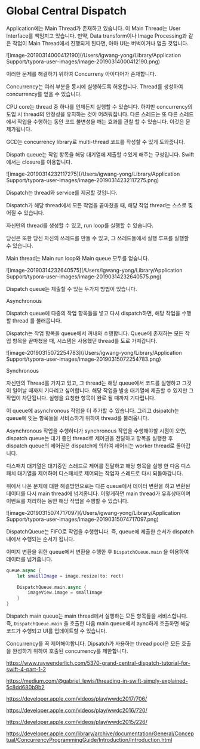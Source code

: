 # Global Central Dispatch

Application에는 Main Thread가 존재하고 있습니다. 이 Main Thread는 User Interface를 책임지고 있습니다. 만약, Data transform이나 Image Processing과 같은 작업이 Main Thread에서 진행되게 된다면, 아마 UI는 버벅이거나 멈출 것입니다.

![image-20190314000412190](/Users/igwang-yong/Library/Application Support/typora-user-images/image-20190314000412190.png)

이러한 문제를 해결하기 위하여 Concurreny 아이디어가 존재합니다.

Concurrency는 여러 부분을 동시에 실행하도록 허용합니다. Thread를 생성하여 concurrency를 얻을 수 있습니다.

CPU core는 thread 중 하나를 언제든지 실행할 수 있습니다. 하지만 concurrency의 도입 시 thread의 안정성을 유지하는 것이 어려워집니다. 다른 스레드는 또 다른 스레드에서 작업을 수행하는 동안 코드 불변성을 깨는 효과를 관찰 할 수 있습니다. 이것은 문제가됩니다.

GCD는 concurrency library로 multi-thread 코드를 작성할 수 있게 도와줍니다.

Dispath queue는 작업 항목을 해당 대기열에 제출할 수있게 해주는 구성입니다. Swift 에서는 closure를 이용합니다.

![image-20190314232117275](/Users/igwang-yong/Library/Application Support/typora-user-images/image-20190314232117275.png)

Dispatch는 thread와 service를 제공할 것입니다. 

Dispatch가 해당 thread에서 모든 작업을 끝마쳤을 때, 해당 작업 thread는 스스로 찢어질 수 있습니다. 

자신만의 thread를 생성할 수 있고, run loop를 실행할 수 있습니다.

당신은 또한 당신 자신의 쓰레드를 만들 수 있고, 그 쓰레드들에서 실행 루프를 실행할 수 있습니다.

Main thread는 Main run loop와 Main queue 모두를 얻습니다.

![image-20190314232640575](/Users/igwang-yong/Library/Application Support/typora-user-images/image-20190314232640575.png)

Dispatch queue는 제출할 수 있는 두가지 방법이 있습니다. 

Asynchronous

Dispatch queue에 다중의 작업 항목들을 넣고 다시 dispatch하면, 해당 작업을 수행할 thread 를 불러옵니다.

Dispatch는 작업 항목을 queue에서 꺼내와 수행합니다. Queue에 존재하는 모든 작업 항목을 끝마쳤을 때, 시스템은 사용했던 thread를 도로 가져갑니다.

![image-20190315072254783](/Users/igwang-yong/Library/Application Support/typora-user-images/image-20190315072254783.png)

Synchronous

자신만의 Thread를 가지고 있고, 그 thread는 해당 queue에서 코드를 실행하고 그것이 일어날 때까지 기다리고 싶어합니다. 해당 작업을 발송 대기열에 제출할 수 있지만 그 작업이 차단됩니다. 실행을 요청한 항목이 완료 될 때까지 기다립니다.

이 queue에 asynchronous 작업을 더 추가할 수 있습니다. 그리고 dsipatch는 queue에 잇는 항목들을 서비스하기 위하여 thread를 불러옵니다.

Asynchronous 작업을 수행하다가 synchronous 작업을 수행해야할 시점이 오면, dispatch queue는 대기 중인 thread로 제어권을 전달하고 항목을 실행한 후 dispatch queue의 제어권은 dispatch에 의하여 제어되는 worker thread로 돌아갑니다.

디스패치 대기열은 대기중인 스레드로 제어를 전달하고 해당 항목을 실행 한 다음 디스패치 대기열을 제어하여 디스패치로 제어되는 작업자 스레드로 다시 되돌아갑니다.



위에서 나온 문제에 대한 해결방안으로는 다른 queue에서 데이터 변환을 하고 변환된 데이터를 다시 main thread에 넘겨줍니다. 이렇게하면 main thread가 유휴상태이며 이벤트를 처리하는 동안 해당 작업을 수행할 수 있습니다.

![image-20190315074717097](/Users/igwang-yong/Library/Application Support/typora-user-images/image-20190315074717097.png)

DispatchQueue는 FIFO로 작업을 수행합니다. 즉, queue에 제출한 순서가 dispatch 내에서 수행되는 순서가 됩니다.

이미지 변환을 위한 queue에서 변환을 수행한 후 `DispatchQueue.main` 을 이용하여 데이터를 넘겨줍니다.

```swift
queue.async {
    let smaillImage = image.resize(to: rect)
    
    DispatchQueue.main.async {
        imageView.image = smallImage
    }
}
```

Dispatch main queue는 main thread에서 실행하는 모든 항목들을 서비스합니다. 즉, `DispatchQueue.main` 을 호출한 다음 main queue에서 aync하게 호출하면 해당 코드가 수행되고 UI를 업데이트할 수 있습니다.

Concurrency를 꼭 제어해야합니다. Dipsatch가 사용하는 thread pool은 모든 호출을 완성하기 위하여 호출된 concurrency를 제한합니다.

https://www.raywenderlich.com/5370-grand-central-dispatch-tutorial-for-swift-4-part-1-2

https://medium.com/@gabriel_lewis/threading-in-swift-simply-explained-5c8dd680b9b2

https://developer.apple.com/videos/play/wwdc2017/706/

https://developer.apple.com/videos/play/wwdc2016/720/

https://developer.apple.com/videos/play/wwdc2015/226/

https://developer.apple.com/library/archive/documentation/General/Conceptual/ConcurrencyProgrammingGuide/Introduction/Introduction.html

